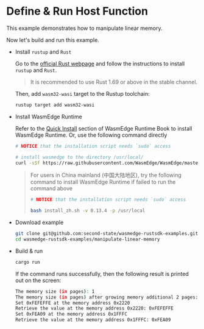 # Define & Run Host Function

This example demonstrates how to manipulate linear memory.

Now let's build and run this example.

- Install `rustup` and `Rust`

  Go to the [official Rust webpage](https://www.rust-lang.org/tools/install) and follow the instructions to install `rustup` and `Rust`.

  > It is recommended to use Rust 1.69 or above in the stable channel.

  Then, add `wasm32-wasi` target to the Rustup toolchain:

  ```bash
  rustup target add wasm32-wasi
  ```

- Install WasmEdge Runtime

  Refer to the [Quick Install](https://wasmedge.org/book/en/quick_start/install.html#quick-install) section of WasmEdge Runtime Book to install WasmEdge Runtime. Or, use the following command directly

  ```bash
  # NOTICE that the installation script needs `sudo` access

  # install wasmedge to the directory /usr/local/
  curl -sSf https://raw.githubusercontent.com/WasmEdge/WasmEdge/master/utils/install.sh | bash -s -- -v 0.13.4 -p /usr/local
  ```

  > For users in China mainland (中国大陆地区), try the following command to install WasmEdge Runtime if failed to run the command above
  >
  > ```bash
  > # NOTICE that the installation script needs `sudo` access
  >
  > bash install_zh.sh -v 0.13.4 -p /usr/local
  > ```

- Download example

  ```bash
  git clone git@github.com:second-state/wasmedge-rustsdk-examples.git
  cd wasmedge-rustsdk-examples/manipulate-linear-memory
  ```

- Build & run

  ```bash
  cargo run
  ```

  If the command runs successfully, then the following result is printed out on the screen:

  ```bash
  The memory size (in pages): 1
  The memory size (in pages) after growing memory additional 2 pages: 3
  Set 0xFEFEFFE at the memory address 0x2220
  Retrieve the value at the memory address 0x2220: 0xFEFEFFE
  Set 0xFEA09 at the memory address 0x1FFFC
  Retrieve the value at the memory address 0x1FFFC: 0xFEA09
  ```
